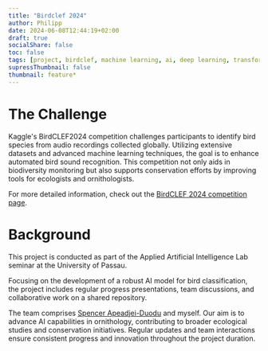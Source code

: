 ```yaml
---
title: "Birdclef 2024"
author: Philipp
date: 2024-06-08T12:44:19+02:00
draft: true
socialShare: false
toc: false
tags: [project, birdclef, machine learning, ai, deep learning, transformer, cnn]
supressThumbnail: false
thumbnail: feature*
---
```


# The Challenge

Kaggle's BirdCLEF2024 competition challenges participants to identify bird species from audio recordings collected globally. Utilizing extensive datasets and advanced machine learning techniques, the goal is to enhance automated bird sound recognition. This competition not only aids in biodiversity monitoring but also supports conservation efforts by improving tools for ecologists and ornithologists.

For more detailed information, check out the [BirdCLEF 2024 competition page](https://www.kaggle.com/competitions/birdclef-2024).

# Background

This project is conducted as part of the Applied Artificial Intelligence Lab seminar at the University of Passau.

Focusing on the development of a robust AI model for bird classification, the project includes regular progress presentations, team discussions, and collaborative work on a shared repository.

The team comprises [Spencer Apeadjei-Duodu](https://www.linkedin.com/in/adkspence/) and myself. Our aim is to advance AI capabilities in ornithology, contributing to broader ecological studies and conservation initiatives. Regular updates and team interactions ensure consistent progress and innovation throughout the project duration.
